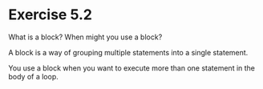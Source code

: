 Exercise 5.2
============

What is a block? When might you use a block?

A block is a way of grouping multiple statements into a single statement.

You use a block when you want to execute more than one statement in the body of a loop.

